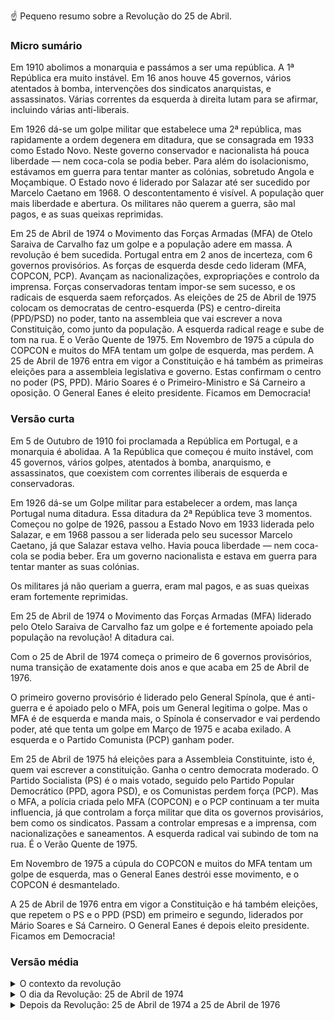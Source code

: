 ☝️ Pequeno resumo sobre a Revolução do 25 de Abril. 

### Micro sumário

Em 1910 abolimos a monarquia e passámos a ser uma república. A 1ª República era muito instável. Em 16 anos houve 45 governos, vários atentados à bomba, intervenções dos sindicatos anarquistas, e assassinatos. Várias correntes da esquerda à direita lutam para se afirmar, incluindo várias anti-liberais.

Em 1926 dá-se um golpe militar que estabelece uma 2ª república, mas rapidamente a ordem degenera em ditadura, que se consagrada em 1933 como Estado Novo. Neste governo conservador e nacionalista há pouca liberdade — nem coca-cola se podia beber. Para além do isolacionismo, estávamos em guerra para tentar manter as colónias, sobretudo Angola e Moçambique. O Estado novo é liderado por Salazar até ser sucedido por Marcelo Caetano em 1968. O descontentamento é visível. A população quer mais liberdade e abertura. Os militares não querem a guerra, são mal pagos, e as suas queixas reprimidas. 

Em 25 de Abril de 1974 o Movimento das Forças Armadas (MFA) de Otelo Saraiva de Carvalho faz um golpe e a população adere em massa. A revolução é bem sucedida. Portugal entra em 2 anos de incerteza, com 6 governos provisórios. As forças de esquerda desde cedo lideram (MFA, COPCON, PCP). Avançam as nacionalizações, expropriações e controlo da imprensa. Forças conservadoras tentam impor-se sem sucesso, e os radicais de esquerda saem reforçados. As eleições de 25 de Abril de 1975 colocam os democratas de centro-esquerda (PS) e centro-direita (PPD/PSD) no poder, tanto na assembleia que vai escrever a nova Constituição, como junto da população. A esquerda radical reage e sube de tom na rua. É o Verão Quente de 1975. Em Novembro de 1975 a cúpula do COPCON e muitos do MFA tentam um golpe de esquerda, mas perdem. A 25 de Abril de 1976 entra em vigor a Constituição e há também as primeiras eleições para a assembleia legislativa e governo. Estas confirmam o centro no poder (PS, PPD). Mário Soares é o Primeiro-Ministro e Sá Carneiro a oposição. O General Eanes é eleito presidente. Ficamos em Democracia!

### Versão curta

Em 5 de Outubro de 1910 foi proclamada a República em Portugal, e a monarquia é abolidaa. A 1a República que começou é muito instável, com 45 governos, vários golpes, atentados à bomba, anarquismo, e assassinatos, que coexistem com correntes iliberais de esquerda e conservadoras. 

Em 1926 dá-se um Golpe militar para estabelecer a ordem, mas lança Portugal numa ditadura. Essa ditadura da 2ª República teve 3 momentos. Começou no golpe de 1926, passou a Estado Novo em 1933 liderada pelo Salazar, e em 1968 passou a ser liderada pelo seu sucessor Marcelo Caetano, já que Salazar estava velho. Havia pouca liberdade — nem coca-cola se podia beber. Era um governo nacionalista e estava em guerra para tentar manter as suas colónias. 

Os militares já não queriam a guerra, eram mal pagos, e as suas queixas eram fortemente reprimidas. 

Em 25 de Abril de 1974 o Movimento das Forças Armadas (MFA) liderado pelo Otelo Saraiva de Carvalho faz um golpe e é fortemente apoiado pela população na revolução! A ditadura cai.

Com o 25 de Abril de 1974 começa o primeiro de 6 governos provisórios, numa transição de exatamente dois anos e que acaba em  25 de Abril de 1976. 

O primeiro governo provisório é liderado pelo General Spínola, que é anti-guerra e é apoiado pelo o MFA, pois um General legitima o golpe. Mas o MFA é de esquerda e manda mais, o Spínola é conservador e vai perdendo poder, até que tenta um golpe em Março de 1975 e acaba exilado. A esquerda e o Partido Comunista (PCP) ganham poder.

Em 25 de Abril de 1975 há eleições para a Assembleia Constituinte, isto é, quem vai escrever a constituição. Ganha o centro democrata moderado. O Partido Socialista (PS) é o mais votado, seguido pelo Partido Popular Democrático (PPD, agora PSD), e os Comunistas perdem força (PCP). Mas o MFA, a polícia criada pelo MFA (COPCON) e o PCP continuam a ter muita influencia, já que controlam a força militar que dita os governos provisários, bem como os sindicatos. Passam a controlar empresas e a imprensa, com nacionalizações e saneamentos. A esquerda radical vai subindo de tom na rua. É o Verão Quente de 1975.

Em Novembro de 1975 a cúpula do COPCON e muitos do MFA tentam um golpe de esquerda, mas o General Eanes destrói esse movimento, e o COPCON é desmantelado.

A 25 de Abril de 1976 entra em vigor a Constituição e há também eleições, que repetem o PS e o PPD (PSD) em primeiro e segundo, liderados por Mário Soares e Sá Carneiro. O General Eanes é depois eleito presidente. Ficamos em Democracia!


### Versão média

<details markdown=1><summary>O contexto da revolução</summary>

Em 5 de Outubro de 1910 Portugal foi proclamada a República e abandonanda a monarquia. 

A 1a República que começou era muito instável. Em 16 anos sucedem-se 45 Governos e 7 Parlamentos, uma abundância de tentativas de golpes, atentados à bomba, e a intervenção direta e violenta do sindicalismo anarquista. Por outro lado, outras forças tentavam a aproximação a um regime messiânico com tendências absolutistas e conservadoras (Sidónio Pais), e havia ainda outras correntes fascistas. 

Em 28 de Maio de 1926 dá-se um golpe de Estado de origem militar e fortemente anti-liberal, que abre a 2ª república.

Os partidos não se entendiam, nem entre eles nem mesmo dentro deles. 

Em 1933 a ditadura passou para o plano mais político, e passou a chamar-se Estado Novo, com Salazar como seu líder. Durante décadas dirigiu Portugal. 

Em 1974 a economia estava a crescer, mas poucos sectores da sociedade estavam satisfeitos. O Salazar estava decrépito e longe do poder, e desde 1968 que a ditadura era encabeçada pelo seu sucessor Marcelo Caetano. O Estado Novo era conservador e fortemente nacionalista, sendo anti-comunista e anti-liberal. Portugal controlava várias colónias como Angola e Moçambique, onde disputava guerras.

</details>

<details markdown=1><summary>O dia da Revolução: 25 de Abril de 1974</summary>
  
O 25 de Abril começou com um golpe militar. 

O Movimento das Forças Armadas (MFA) foi criado porque as médias patentes estavam descontentes. A nossa revolução começou então em razões banais, porque eram mal pagos, a carreira era má, e queriam sair de África. Mas como estávamos numa ditadura, eles não podiam sequer manifestar-se ou organizar-se para exigir melhores condições, e então o movimento assumiu desde cedo também a exigência de tornar Portugal mais livre. 

Também é importante o papel do General Spínola, que era crítico da Guerra Colonial, e o seu livro “Portugal e o Futuro” tinha deixado as médias patentes do MFA convictas que tinham suporte na cúpula dos militares. 

O golpe foi bem sucedido. 

Em parte porque a ditadura estava podre e exausta, e o homem forte (Salazar) estava fora de cena. Mais importante, a adesão da população foi grande e rápida. E assim se passou de um golpe militar para uma Revolução. (Porque uma revolução implica sempre adesão em massa, como em “a revolução dos smartphones”, e foi isso que que aconteceu.)

</details>

<details markdown=1><summary>Depois da Revolução: 25 de Abril de 1974 a 25 de Abril de 1976</summary>

Depois da revolução, viveu-se uma enorme instabilidade com o choque de vários grupos e personalidades. 

O General Spínola foi o primeiro presidente provisório no pós 25 de Abril de 1974, porque era uma alta patente e crítico da Guerra Colonial, o que era bem útil para legitimar o golpe do MFA, e porque o Marcelo Caetano apenas assumiria a derrota perante ele. Mas o Spínola também era conservador, o que chocava com a corrente política mais forte do MFA, que era de esquerda/ esquerda radical e era liderada pelo Otelo Saraiva de Carvalho. 

O MFA ia bloqueando algumas decisões do Spínola. Enfraquecido, em Junho formou novo governo provisório com o Primeiro Ministro Vasco Gonçalves (outro militar), originalmente moderado, mas que também vira progressivamente à esquerda. O Spínola fica desagradado com o início da desconolonização (ele queria a federalização) e em Setembro tenta tomar controlo. Otelo também tinha formado o COPCON, que era a polícia (física e política) no pós 25 de Abril, e também controlado por forças de esquerda. Expulsam o Spínola do governo, e metem lá o general Francisco da Costa Gomes, moderado. 

600 mil retornados encheram as ruas, incluindo 100 mil militares, muitos sem casa pois tinham nascido nas colónias. Depois havia o Partido Comunista e os outros partidos comunistas, com o Cunhal que tinha regressado da Paris onde já liderava o PCP. (Uma curiosidade é que, na prisão, o próprio Cunhal tinha feito um pedido de autorização para se exilar em 1966).  As nacionalizações de terrenos agrícolas, bancos, fábricas, e casas geravam ainda mais instabilidade. 

Em Março de 1975 o Spínola tenta um golpe, falha, e exila-se. Os elementos mais radicais formam o Concelho da Revolução e instauram um 4º governo provisório, com o Vasco Gonçalves à cabeça, uma viragem à esquerda. 

Começa a destacar-se o Mário Soares, que voltou de Paris à cabeça do Partido Socialista. Um ano depois da revolução, em 25 de Abril de 1975, fazem-se as primeiras eleições livres, para a Assembleia Constituinte. Isto é, são eleições para determinar os partidos que vão criar uma nova Constituição. Ganha o PS, seguido pelo PPD, com o PCP a perder força (13%) e o CDS a aparecer pequeno (8%). Mas o MFA continua a pressionar a assembleia para implementar o seu programa, enquanto o PCP pressiona nas ruas através de nacionalizações e mobilização sindical, incluindo o controlo direto um jornal e indireto das redações. É o Verão Quente de 1975. 

Os governos provisórios incluíam gente de vários partidos. Mas em Junho o PS e o PPD (PSD) abandonam o 4º governo descontentes com a pressão do MFA e do PCP. Há várias medições de forças em comícios e nas ruas. 

A 8 de Agosto é criado o 5º governo provisório, que inclui o PCP, militares e independentes. O PCP e forças de esquerda controlam várias redações de jornais. 

A contestação pelo País cresce, e as sedes do PCP começam a ser vandalizadas. 

Em Setembro o 6º e último governo provisório começa, liderado pelo Vice-Almirante Pinheiro de Azevedo e composto pelo PS, PPD (PSD) e PCP. 

A 25 de Novembro dá-se uma tentativa de novo golpe liderado pelo Otelo, o COPCON e membros do MFA. O General Ramalho Eanes pára o golpe e o COPCON é desmantelado. Há alguma controvérsia: em várias versão, o PCP estava envolvido no golpe, autorizou o golpe, ou consentiu com o golpe; noutras versões, a esquerda estava a fazer esse golpe apenas para evitar um novo golpe da direita similar ao de Março de 1975. 

Em 25 de Abril de 1976 há novas eleições, dois anos após a revolução e 1 ano após as primeiras eleições para criar a Constituição. Esta é a primeira eleição para o primeiro governo já com a Constituição a funcionar, ratificada a 2 de Abril e que entra a funcionar precisamente em 25 de Abril de 1976. 

O PS de Mário Soares ganha, o PPD de Sá Carneiro fica em segundo, e o CDS de Freitas do Amaral em terceiro, com o PCP de Cunhal em 4º. Em Junho o General Eanes é eleito presidente. 

E seguimos em democracia estável desde então.

</details>
